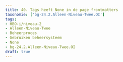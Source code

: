 ```yaml
---
title: 40. Tags heeft None in de page frontmatters
taxonomie: ['bg-24.2.Alleen-Niveau-Twee.OI']
tags:
- HBO-i/niveau-2
- Alleen-Niveau-Twee
- Beheerproces
- Gebruiken beheersysteem
- None
- bg-24.2.Alleen-Niveau-Twee.OI
draft: true 
---
```

